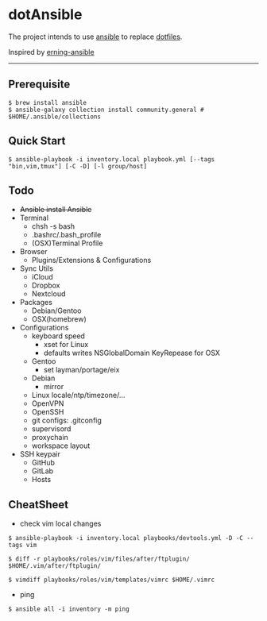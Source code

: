 dotAnsible
==============

The project intends to use [ansible](https://github.com/ansible/ansible) to replace [dotfiles](../../../dotfiles).

Inspired by [erning-ansible](https://github.com/erning/erning-ansible)

--------------

## Prerequisite

```
$ brew install ansible
$ ansible-galaxy collection install community.general # $HOME/.ansible/collections
```

## Quick Start

```
$ ansible-playbook -i inventory.local playbook.yml [--tags "bin,vim,tmux"] [-C -D] [-l group/host]
```

## Todo

+ ~~Ansible install Ansible~~
+ Terminal
    + chsh -s bash
    + .bashrc/.bash_profile
    + (OSX)Terminal Profile
+ Browser
    + Plugins/Extensions & Configurations
+ Sync Utils
    + iCloud
    + Dropbox
    + Nextcloud
+ Packages
    + Debian/Gentoo
    + OSX(homebrew)
+ Configurations
    + keyboard speed
        + xset for Linux
        + defaults writes NSGlobalDomain KeyRepease for OSX
    + Gentoo
        + set layman/portage/eix
    + Debian
        + mirror
    + Linux locale/ntp/timezone/...
    + OpenVPN
    + OpenSSH
    + git configs: .gitconfig
    + supervisord
    + proxychain
    + workspace layout
+ SSH keypair
    + GitHub
    + GitLab
    + Hosts

## CheatSheet

+ check vim local changes

```
$ ansible-playbook -i inventory.local playbooks/devtools.yml -D -C --tags vim

$ diff -r playbooks/roles/vim/files/after/ftplugin/ $HOME/.vim/after/ftplugin/

$ vimdiff playbooks/roles/vim/templates/vimrc $HOME/.vimrc
```

+ ping

```
$ ansible all -i inventory -m ping
```
